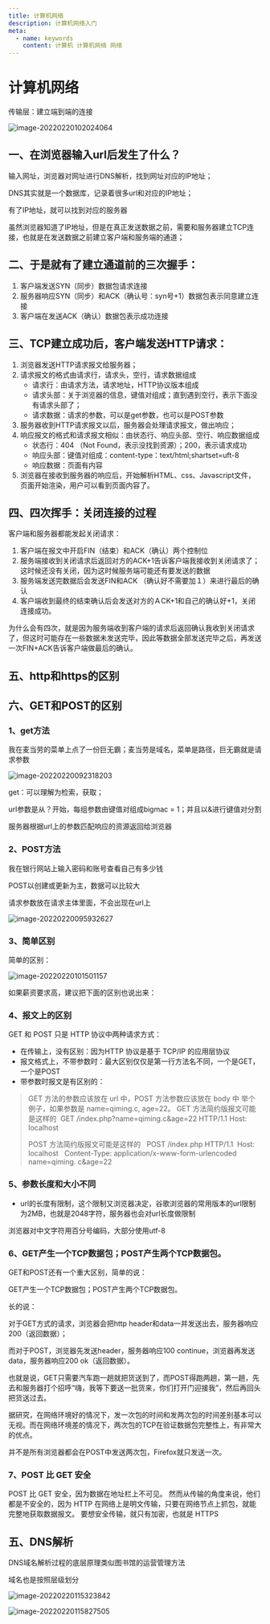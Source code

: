 ```yaml
---
title: 计算机网络
description: 计算机网络入门
meta:
  - name: keywords
    content: 计算机 计算机网络 网络
---
```

# 计算机网络

传输层：建立端到端的连接

![image-20220220102024064](@alias/image-20220220102024064.png)



## 一、在浏览器输入url后发生了什么？

输入网址，浏览器对网址进行DNS解析，找到网址对应的IP地址；

DNS其实就是一个数据库，记录着很多url和对应的IP地址；

有了IP地址，就可以找到对应的服务器

虽然浏览器知道了IP地址，但是在真正发送数据之前，需要和服务器建立TCP连接，也就是在发送数据之前建立客户端和服务端的通道；

## 二、于是就有了建立通道前的三次握手：

1. 客户端发送SYN（同步）数据包请求连接
2. 服务器响应SYN（同步）和ACK（确认号：syn号+1）数据包表示同意建立连接
3. 客户端在发送ACK（确认）数据包表示成功连接

## 三、TCP建立成功后，客户端发送HTTP请求：

1. 浏览器发送HTTP请求报文给服务器；
2. 请求报文的格式由请求行，请求头，空行，请求数据组成
   - 请求行：由请求方法，请求地址，HTTP协议版本组成
   - 请求头部：关于浏览器的信息，键值对组成；直到遇到空行，表示下面没有请求头部了；
   - 请求数据：请求的参数，可以是get参数，也可以是POST参数
3. 服务器收到HTTP请求报文以后，服务器会处理请求报文，做出响应；
4. 响应报文的格式和请求报文相似：由状态行、响应头部、空行、响应数据组成
   - 状态行：404 （Not Found，表示没找到资源）；200，表示请求成功
   - 响应头部：键值对组成：content-type：text/html;shartset=uft-8
   - 响应数据：页面有内容
5. 浏览器在接收到服务器的响应后，开始解析HTML、css、Javascript文件，页面开始渲染，用户可以看到页面内容了。

## 四、四次挥手：关闭连接的过程

客户端和服务器都能发起关闭请求：

1. 客户端在报文中开启FIN（结束）和ACK（确认）两个控制位
2. 服务端接收到关闭请求后返回对方的ACK+1告诉客户端我接收到关闭请求了；这时候还没有关闭，因为这时候服务端可能还有要发送的数据
3. 服务端发送完数据后会发送FIN和ACK （确认好不需要加１）来进行最后的确认
4. 客户端收到最终的结束确认后会发送对方的ＡCK+1和自己的确认好+1，关闭连接成功。

为什么会有四次，就是因为服务端收到客户端的请求后返回确认我收到关闭请求了，但这时可能存在一些数据未发送完毕，因此等数据全部发送完毕之后，再发送一次FIN+ACK告诉客户端做最后的确认。

## 五、http和https的区别

## 六、GET和POST的区别

### 1、get方法

我在麦当劳的菜单上点了一份巨无霸；麦当劳是域名，菜单是路径，巨无霸就是请求参数

![image-20220220092318203](@alias/image-20220220092318203.png)

get：可以理解为检索，获取；

url参数是从？开始，每组参数由键值对组成bigmac = 1；并且以&进行键值对分割

服务器根据url上的参数匹配响应的资源返回给浏览器

### 2、POST方法

我在银行网站上输入密码和账号查看自己有多少钱

POST以创建或更新为主，数据可以比较大

请求参数放在请求主体里面，不会出现在url上

![image-20220220095932627](@alias/image-20220220095932627.png)

### 3、简单区别

简单的区别：

![image-20220220101501157](@alias/image-20220220101501157.png)

如果薪资要求高，建议把下面的区别也说出来：

### 4、报文上的区别

GET 和 POST 只是 HTTP 协议中两种请求方式：

- 在传输上，没有区别：因为HTTP 协议是基于 TCP/IP 的应用层协议
- 报文格式上，不带参数时：最大区别仅仅是第一行方法名不同，一个是GET，一个是POST
- 带参数时报文是有区别的：

> GET 方法的参数应该放在 url 中，POST 方法参数应该放在 body 中
> 举个例子，如果参数是 name=qiming.c, age=22。
> GET 方法简约版报文可能是这样的 
> GET /index.php?name=qiming.c&age=22 HTTP/1.1
> Host: localhost
>
> POST 方法简约版报文可能是这样的 
>  POST /index.php HTTP/1.1
>  Host: localhost 
>  Content-Type: application/x-www-form-urlencoded name=qiming. c&age=22

### 5、参数长度和大小不同

- url的长度有限制，这个限制又浏览器决定，谷歌浏览器的常用版本的url限制为2MB，也就是2048字符，服务器也会对url长度做限制

浏览器对中文字符用百分号编码，大部分使用utf-8

### 6、GET产生一个TCP数据包；POST产生两个TCP数据包。

GET和POST还有一个重大区别，简单的说：

GET产生一个TCP数据包；POST产生两个TCP数据包。

长的说：

对于GET方式的请求，浏览器会把http header和data一并发送出去，服务器响应200（返回数据）；

而对于POST，浏览器先发送header，服务器响应100 continue，浏览器再发送data，服务器响应200 ok（返回数据）。

也就是说，GET只需要汽车跑一趟就把货送到了，而POST得跑两趟，第一趟，先去和服务器打个招呼“嗨，我等下要送一批货来，你们打开门迎接我”，然后再回头把货送过去。

据研究，在网络环境好的情况下，发一次包的时间和发两次包的时间差别基本可以无视。而在网络环境差的情况下，两次包的TCP在验证数据包完整性上，有非常大的优点。

并不是所有浏览器都会在POST中发送两次包，Firefox就只发送一次。

### 7、POST 比 GET 安全

POST 比 GET 安全，因为数据在地址栏上不可见。
然而从传输的角度来说，他们都是不安全的，因为 HTTP 在网络上是明文传输，只要在网络节点上抓包，就能完整地获取数据报文。
要想安全传输，就只有加密，也就是 HTTPS



## 五、DNS解析

DNS域名解析过程的底层原理类似图书馆的运营管理方法

域名也是按照层级划分

![image-20220220115323842](@alias/image-20220220115323842.png)

![image-20220220115827505](@alias/image-20220220115827505.png)

<ClientOnly>
  <Valine></Valine>
</ClientOnly>